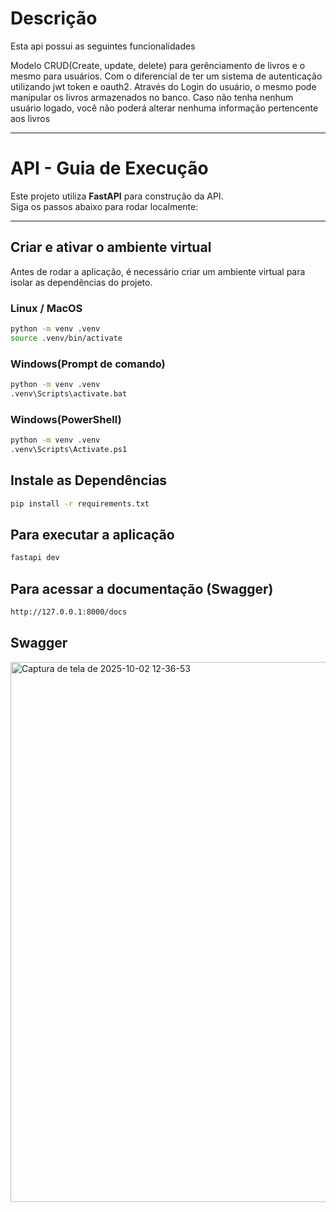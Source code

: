 # Descrição
Esta api possui as seguintes funcionalidades

Modelo CRUD(Create, update, delete) para gerênciamento de livros e o mesmo para usuários.
Com o diferencial de ter um sistema de autenticação utilizando jwt token e oauth2.
Através do Login do usuário, o mesmo pode manipular os livros armazenados no banco.
Caso não tenha nenhum usuário logado, você não poderá alterar nenhuma informação pertencente aos livros

---

# API - Guia de Execução

Este projeto utiliza **FastAPI** para construção da API.  
Siga os passos abaixo para rodar localmente:

---

##  Criar e ativar o ambiente virtual

Antes de rodar a aplicação, é necessário criar um ambiente virtual para isolar as dependências do projeto.

### Linux / MacOS
```bash
python -m venv .venv
source .venv/bin/activate
```

### Windows(Prompt de comando)
```bash
python -m venv .venv
.venv\Scripts\activate.bat
```
### Windows(PowerShell)
```bash
python -m venv .venv
.venv\Scripts\Activate.ps1
```
## Instale as Dependências
```bash
pip install -r requirements.txt
```
## Para executar a aplicação
```bash
fastapi dev
```
## Para acessar a documentação (Swagger)
```bash
http://127.0.0.1:8000/docs
```
## Swagger
<img width="1505" height="864" alt="Captura de tela de 2025-10-02 12-36-53" src="https://github.com/user-attachments/assets/1ea6b34c-2c97-4671-b45c-16c5bd450735" />



